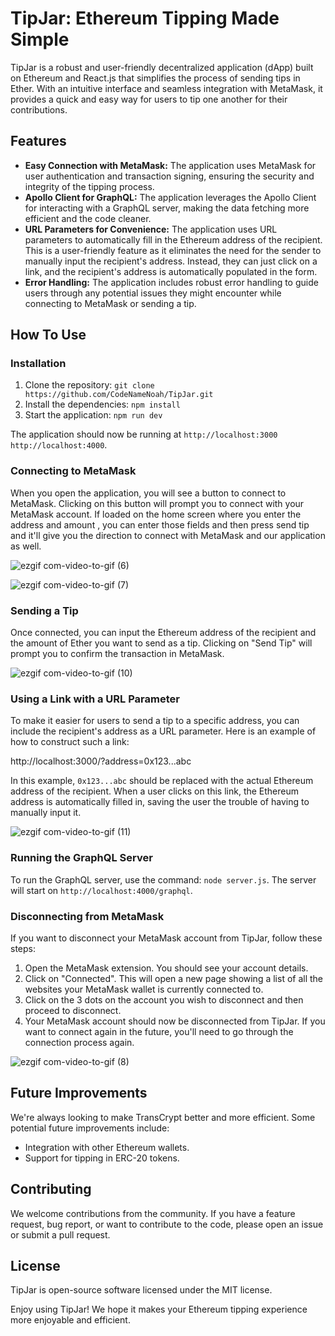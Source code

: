 # TipJar: Ethereum Tipping Made Simple

TipJar is a robust and user-friendly decentralized application (dApp) built on Ethereum and React.js that simplifies the process of sending tips in Ether. With an intuitive interface and seamless integration with MetaMask, it provides a quick and easy way for users to tip one another for their contributions.

## Features

- **Easy Connection with MetaMask:** The application uses MetaMask for user authentication and transaction signing, ensuring the security and integrity of the tipping process.
- **Apollo Client for GraphQL:** The application leverages the Apollo Client for interacting with a GraphQL server, making the data fetching more efficient and the code cleaner.
- **URL Parameters for Convenience:** The application uses URL parameters to automatically fill in the Ethereum address of the recipient. This is a user-friendly feature as it eliminates the need for the sender to manually input the recipient's address. Instead, they can just click on a link, and the recipient's address is automatically populated in the form.
- **Error Handling:** The application includes robust error handling to guide users through any potential issues they might encounter while connecting to MetaMask or sending a tip.

## How To Use

### Installation

1. Clone the repository: `git clone https://github.com/CodeNameNoah/TipJar.git`
2. Install the dependencies: `npm install`
3. Start the application: `npm run dev`
   
The application should now be running at `http://localhost:3000` `http://localhost:4000`.

### Connecting to MetaMask

When you open the application, you will see a button to connect to MetaMask. 
Clicking on this button will prompt you to connect with your MetaMask account.
If loaded on the home screen where you enter the address and amount , you can enter those fields and then press send tip and it'll give you the direction to connect with MetaMask and our application as well.

![ezgif com-video-to-gif (6)](https://github.com/CodeNameNoah/TipJar/assets/128002901/ce70cda0-92a7-4e41-80a1-1ef7642ecd9e)

![ezgif com-video-to-gif (7)](https://github.com/CodeNameNoah/TipJar/assets/128002901/89ee3413-0051-4900-aedc-db2650cddd69)

### Sending a Tip

Once connected, you can input the Ethereum address of the recipient and the amount of Ether you want to send as a tip. 
Clicking on "Send Tip" will prompt you to confirm the transaction in MetaMask.

![ezgif com-video-to-gif (10)](https://github.com/CodeNameNoah/TipJar/assets/128002901/912f4650-86c5-46c6-9a27-28dbda15419f)

### Using a Link with a URL Parameter

To make it easier for users to send a tip to a specific address, you can include the recipient's address as a URL parameter. 
Here is an example of how to construct such a link:

http://localhost:3000/?address=0x123...abc


In this example, `0x123...abc` should be replaced with the actual Ethereum address of the recipient. When a user clicks on this link, 
the Ethereum address is automatically filled in, saving the user the trouble of having to manually input it.

![ezgif com-video-to-gif (11)](https://github.com/CodeNameNoah/TipJar/assets/128002901/3f235c40-04f9-4b90-a0f8-91b35980a9ae)

### Running the GraphQL Server

To run the GraphQL server, use the command: `node server.js`. The server will start on `http://localhost:4000/graphql`.

### Disconnecting from MetaMask

If you want to disconnect your MetaMask account from TipJar, follow these steps:

1. Open the MetaMask extension. You should see your account details.
2.  Click on "Connected". This will open a new page showing a list of all the websites your MetaMask wallet is currently connected to.
3.  Click on the 3 dots on the account you wish to disconnect and then proceed to disconnect.
4.  Your MetaMask account should now be disconnected from TipJar. If you want to connect again in the future, you'll need to go through the connection process again.

![ezgif com-video-to-gif (8)](https://github.com/CodeNameNoah/TipJar/assets/128002901/9bac5a76-593a-4077-ab0a-209cc590fe3e)

## Future Improvements

We're always looking to make TransCrypt better and more efficient. Some potential future improvements include:

- Integration with other Ethereum wallets.
- Support for tipping in ERC-20 tokens.

## Contributing

We welcome contributions from the community. If you have a feature request, bug report, or want to contribute to the code, please open an issue or submit a pull request.

## License

TipJar is open-source software licensed under the MIT license.

Enjoy using TipJar! We hope it makes your Ethereum tipping experience more enjoyable and efficient.
